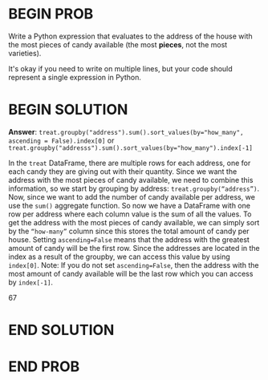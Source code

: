 # BEGIN PROB

Write a Python expression that evaluates to the address of the house
with the most pieces of candy available (the most **pieces**, not the
most varieties).

It's okay if you need to write on multiple lines, but your code should
represent a single expression in Python.


# BEGIN SOLUTION

**Answer**: `treat.groupby("address").sum().sort_values(by="how_many", ascending = False).index[0]` or `treat.groupby("addresss").sum().sort_values(by="how_many").index[-1]`

In the `treat` DataFrame, there are multiple rows for each address, one for each candy they are giving out with their quantity. Since we want the address with the most pieces of candy available, we need to combine this information, so we start by grouping by address: `treat.groupby(“address”)`. Now, since we want to add the number of candy available per address, we use the `sum()` aggregate function. So now we have a DataFrame with one row per address where each column value is the sum of all the values. To get the address with the most pieces of candy available, we can simply sort by the `“how-many”` column since this stores the total amount of candy per house. Setting `ascending=False` means that the address with the greatest amount of candy will be the first row. Since the addresses are located in the index as a result of the groupby, we can access this value by using `index[0]`.
Note: If you do not set `ascending=False`, then the address with the most amount of candy available will be the last row which you can access by `index[-1]`.

<average>67</average>

# END SOLUTION

# END PROB
